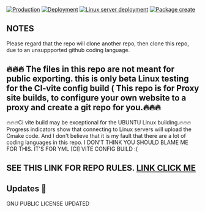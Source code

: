 [![Production](https://github.com/Andrewshin-7th-technology-student/build-CI/actions/workflows/production.yml/badge.svg)](https://github.com/Andrewshin-7th-technology-student/build-CI/actions/workflows/production.yml)  [![Deployment](https://github.com/Andrewshin-7th-technology-student/build-CI/actions/workflows/Deployment.yml/badge.svg)](https://github.com/Andrewshin-7th-technology-student/build-CI/actions/workflows/Deployment.yml) [![Linux server deployment](https://github.com/Andrewshin-7th-technology-student/build-CI/actions/workflows/Development%20.yml/badge.svg?branch=main)](https://github.com/Andrewshin-7th-technology-student/build-CI/actions/workflows/Development%20.yml)  [![Package create](https://github.com/Andrewshin-7th-technology-student/build-CI/actions/workflows/Package_create.yml/badge.svg)](https://github.com/Andrewshin-7th-technology-student/build-CI/actions/workflows/Package_create.yml)
## NOTES

Please regard that the repo  will clone another repo, then clone this repo, due to an unsuppported github coding language.

## 🔥🔥🔥 The files in this repo are not meant for public exporting. this is only beta Linux testing for the CI-vite config build ( This repo is for Proxy site builds, to configure your own website to a proxy and create a git repo for you.🔥🔥🔥

🔥🔥🔥Ci vite build may be exceptional for the UBUNTU Linux building.🔥🔥🔥
Progress indicators show that connecting to Linux servers will upload the Cmake code.
And I don't believe that it is my fault that there are a lot of coding languages in this repo. I DON'T THINK YOU SHOULD BLAME ME FOR THIS. IT'S FOR YML \[CI\] VITE CONFIG BUILD  :(

## SEE THIS LINK FOR REPO RULES. [LINK CLICK ME](https://github.com/Andrewshin-7th-technology-student/build-CI/blob/main/.repo%20files/README.md)

## Updates 💫

GNU PUBLIC LICENSE UPDATED

